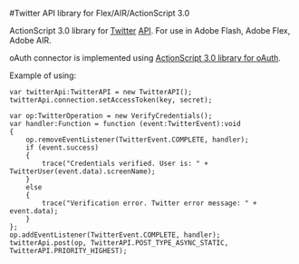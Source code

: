 #Twitter API library for Flex/AIR/ActionScript 3.0

ActionScript 3.0 library for [Twitter](http://twitter.com/) [API](http://apiwiki.twitter.com/). For use in Adobe Flash, Adobe Flex, Adobe AIR.

oAuth connector is implemented using [ActionScript 3.0 library for oAuth](http://code.google.com/p/oauth-as3/).

Example of using:

	var twitterApi:TwitterAPI = new TwitterAPI();
	twitterApi.connection.setAccessToken(key, secret);
	
	var op:TwitterOperation = new VerifyCredentials();
	var handler:Function = function (event:TwitterEvent):void
	{
		op.removeEventListener(TwitterEvent.COMPLETE, handler);
		if (event.success)
		{
			trace("Credentials verified. User is: " + TwitterUser(event.data).screenName);
		}
		else
		{
			trace("Verification error. Twitter error message: " + event.data);
		}
	};
	op.addEventListener(TwitterEvent.COMPLETE, handler);
	twitterApi.post(op, TwitterAPI.POST_TYPE_ASYNC_STATIC, TwitterAPI.PRIORITY_HIGHEST);
